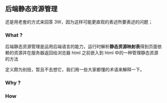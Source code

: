 ## 后端静态资源管理

还是用老套的方式来回答 3W，因为这样可能更直观的表述所要表述的问题；

### What ?

后端静态资源管理是运用后端语言的能力，运行时解析**静态资源映射表**得到页面依赖的资源并在服务器返回给浏览器 html 之前嵌入到 html 中的一种管理静态资源的方法


定义颇为别扭，暂且不去想它，我们用一些大家都懂的术语来解释一下。

### Why ?



### How
